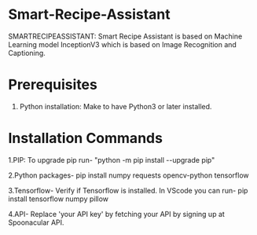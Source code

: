 # Smart-Recipe-Assistant
 SMARTRECIPEASSISTANT:  Smart Recipe Assistant is based on Machine Learning model InceptionV3 which is  based on Image Recognition and Captioning.

# Prerequisites
 1. Python installation: Make to have Python3 or later installed.

# Installation Commands
 1.PIP: To upgrade pip run-
        "python -m pip install --upgrade pip"
        
 2.Python packages-
        pip install numpy requests opencv-python tensorflow
        
 3.Tensorflow-
        Verify if Tensorflow is installed.
        In VScode you can run-
        pip install tensorflow numpy pillow

 4.API- Replace 'your API key' by fetching your API by signing up at Spoonacular API.
